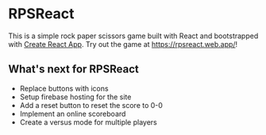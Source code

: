 # RPSReact

This is a simple rock paper scissors game built with React and bootstrapped with [Create React App](https://github.com/facebook/create-react-app).
Try out the game at https://rpsreact.web.app/!

## What's next for RPSReact
* Replace buttons with icons
* Setup firebase hosting for the site
* Add a reset button to reset the score to 0-0
* Implement an online scoreboard
* Create a versus mode for multiple players
